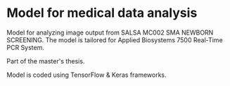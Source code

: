 # Model for medical data analysis
Model for analyzing image output from SALSA MC002 SMA NEWBORN SCREENING.
The model is tailored for Applied Biosystems 7500 Real-Time PCR System.

Part of the master's thesis.

Model is coded using TensorFlow & Keras frameworks.
